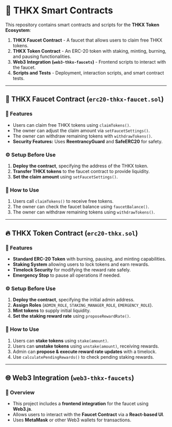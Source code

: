 # 🚀 THKX Smart Contracts

This repository contains smart contracts and scripts for the **THKX Token Ecosystem**:
1. **THKX Faucet Contract** - A faucet that allows users to claim free THKX tokens.
2. **THKX Token Contract** - An ERC-20 token with staking, minting, burning, and pausing functionalities.
3. **Web3 Integration (`web3-thkx-faucets`)** - Frontend scripts to interact with the faucet.
4. **Scripts and Tests** - Deployment, interaction scripts, and smart contract tests.

---

## 📜 THKX Faucet Contract (`erc20-thkx-faucet.sol`)

### 📌 Features
- Users can claim free THKX tokens using `claimTokens()`.
- The owner can adjust the claim amount via `setFaucetSettings()`.
- The owner can withdraw remaining tokens with `withdrawTokens()`.
- **Security Features:** Uses **ReentrancyGuard** and **SafeERC20** for safety.

### ⚙️ Setup Before Use
1. **Deploy the contract**, specifying the address of the THKX token.
2. **Transfer THKX tokens** to the faucet contract to provide liquidity.
3. **Set the claim amount** using `setFaucetSettings()`.

### 🚀 How to Use
1. Users call `claimTokens()` to receive free tokens.
2. The owner can check the faucet balance using `faucetBalance()`.
3. The owner can withdraw remaining tokens using `withdrawTokens()`.

---

## 🔥 THKX Token Contract (`erc20-thkx.sol`)

### 📌 Features
- **Standard ERC-20 Token** with burning, pausing, and minting capabilities.
- **Staking System** allowing users to lock tokens and earn rewards.
- **Timelock Security** for modifying the reward rate safely.
- **Emergency Stop** to pause all operations if needed.

### ⚙️ Setup Before Use
1. **Deploy the contract**, specifying the initial admin address.
2. **Assign Roles** (`ADMIN_ROLE`, `STAKING_MANAGER_ROLE`, `EMERGENCY_ROLE`).
3. **Mint tokens** to supply initial liquidity.
4. **Set the staking reward rate** using `proposeRewardRate()`.

### 🚀 How to Use
1. Users can **stake tokens** using `stake(amount)`.
2. Users can **unstake tokens** using `unstake(amount)`, receiving rewards.
3. Admin can **propose & execute reward rate updates** with a timelock.
4. Use `calculatePendingRewards()` to check pending staking rewards.

---

## 🌐 Web3 Integration (`web3-thkx-faucets`)

### 📌 Overview
- This project includes a **frontend integration** for the faucet using **Web3.js**.
- Allows users to interact with the **Faucet Contract** via a **React-based UI**.
- Uses **MetaMask** or other Web3 wallets for transactions.



